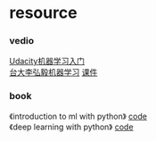 # resource
### vedio
[Udacity机器学习入门](https://classroom.udacity.com/courses/ud120)  
[台大李弘毅机器学习](https://www.youtube.com/watch?v=CXgbekl66jc&list=PLJV_el3uVTsPy9oCRY30oBPNLCo89yu49)  [课件](http://speech.ee.ntu.edu.tw/~tlkagk/courses_ML19.html)

### book
《introduction to ml with python》    [code](https://github.com/amueller/introduction_to_ml_with_python)  
《deep learning with python》    [code](https://github.com/fchollet/deep-learning-with-python-notebooks)
